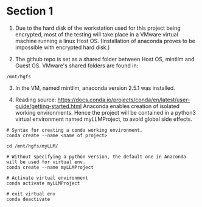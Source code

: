 # Section 1
1) Due to the hard disk of the workstation used for this project being encrypted, most of the testing will take place in a VMware virtual machine running a linux Host OS. (Installation of anaconda proves to be impossible with encrypted hard disk.)

2) The github repo is set as a shared folder between Host OS, mintllm and Guest OS. VMware's shared folders are found in:
```
/mnt/hgfs
```

3) In the VM, named mintllm, anaconda version 2.5.1 was installed.

4) Reading source: https://docs.conda.io/projects/conda/en/latest/user-guide/getting-started.html
Anaconda enables creation of isolated working environments.
Hence the project will be contained in a python3 virtual environment named myLLMProject, to avoid global side effects.

```
# Syntax for creating a conda working environment.
conda create --name <name of project>

cd /mnt/hgfs/myLLM/

# Without specifying a python version, the default one in Anaconda will be used for virtual env.
conda create --name myLLMProject

# Activate virtual environment
conda activate myLLMProject

# exit virtual env
conda deactivate
```

